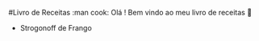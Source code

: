 #Livro de Receitas :man cook: 
Olá ! Bem vindo ao meu livro de receitas :wave:
 * Strogonoff de Frango
